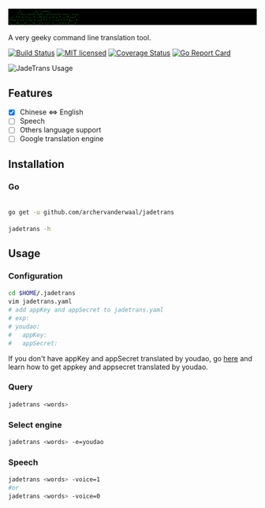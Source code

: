 [![JadeTrans Usage][11]][9]

A very geeky command line translation tool.


[![Build Status][1]][2] [![MIT licensed][3]][4] [![Coverage Status][5]][6] [![Go Report Card][7]][8]

![JadeTrans Usage][10]

[1]: https://travis-ci.org/archervanderwaal/jadetrans.svg?branch=master
[2]: https://travis-ci.org/archervanderwaal/jadetrans
[3]: https://img.shields.io/dub/l/vibe-d.svg
[4]: https://github.com/archervanderwaal/jadetrans/blob/master/LICENSE
[5]: https://coveralls.io/repos/github/archervanderwaal/jadetrans/badge.svg
[6]: https://coveralls.io/github/archervanderwaal/jadetrans
[7]: https://goreportcard.com/badge/github.com/archervanderwaal/jadetrans
[8]: https://goreportcard.com/report/github.com/archervanderwaal/jadetrans
[9]: https://github.com/archervanderwaal/jadetrans
[10]: https://github.com/archervanderwaal/jadetrans/blob/master/snapshots/jadetrans-usage.gif
[11]: https://github.com/archervanderwaal/jadetrans/blob/master/snapshots/jadetrans-logo.png


## Features

- [x] Chinese <=> English
- [ ] Speech
- [ ] Others language support
- [ ] Google translation engine

## Installation

### Go

```bash

go get -u github.com/archervanderwaal/jadetrans

jadetrans -h
```

## Usage

### Configuration

```bash
cd $HOME/.jadetrans
vim jadetrans.yaml
# add appKey and appSecret to jadetrans.yaml
# exp:
# youdao:
#   appKey: 
#   appSecret: 
```

If you don't have appKey and appSecret translated by youdao, go [here](https://blog.csdn.net/qq_38288606/article/details/80522233) and learn how to get appkey and appsecret translated by youdao.


### Query

```bash
jadetrans <words>
```

### Select engine

```bash
jadetrans <words> -e=youdao
```

### Speech

```bash
jadetrans <words> -voice=1
#or
jadetrans <words> -voice=0
```